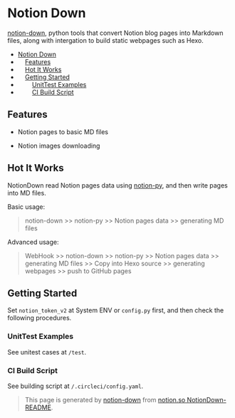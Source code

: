 
# Notion Down

[notion-down](https://github.com/kaedea/notion-down), python tools that convert Notion blog pages into Markdown files, along with intergation to build static webpages such as Hexo.



 * [Notion Down](#notion-down)
 * &nbsp;&nbsp;&nbsp;&nbsp;[Features](#features)
 * &nbsp;&nbsp;&nbsp;&nbsp;[Hot It Works](#hot-it-works)
 * &nbsp;&nbsp;&nbsp;&nbsp;[Getting Started](#getting-started)
 * &nbsp;&nbsp;&nbsp;&nbsp;&nbsp;&nbsp;&nbsp;&nbsp;[UnitTest Examples](#unittest-examples)
 * &nbsp;&nbsp;&nbsp;&nbsp;&nbsp;&nbsp;&nbsp;&nbsp;[CI Build Script](#ci-build-script)



## Features

 - Notion pages to basic MD files

 - Notion images downloading



## Hot It Works

NotionDown read Notion pages data using [notion-py](https://github.com/jamalex/notion-py), and then write pages into MD files.



Basic usage:

> notion-down >> notion-py >> Notion pages data >> generating MD files

Advanced usage:

> WebHook >> notion-down >> notion-py >> Notion pages data >> generating MD files >> Copy into Hexo source >> generating webpages >> push to GitHub pages



## Getting Started

Set `notion_token_v2` at System ENV or `config.py` first, and then check the following procedures.

### UnitTest Examples

See unitest cases at `/test`.



### CI Build Script

See building script at `/.circleci/config.yaml`.



> This page is generated by [notion-down](https://github.com/kaedea/notion-down) from [notion.so NotionDown-README](https://www.notion.so/kaedea/NotionDown-README-d3463f3d398743879d663caf87efa029).








<!-- NotionPageWriter
-->

